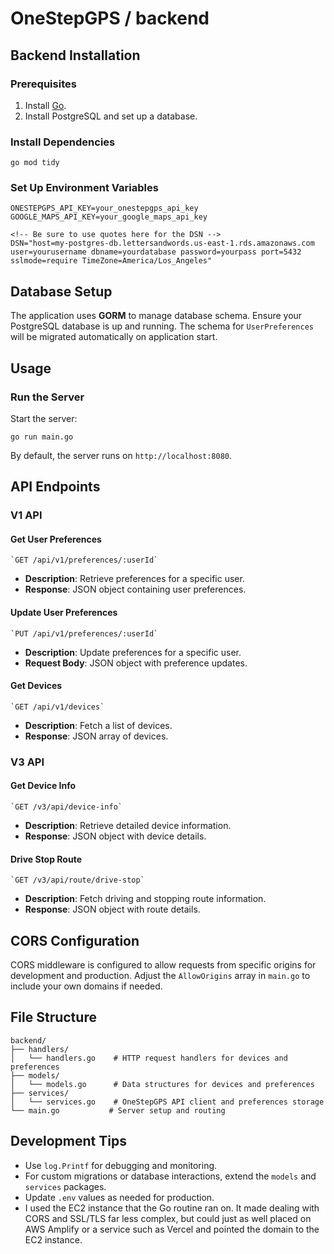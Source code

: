 # OneStepGPS / backend 
## Backend Installation

### Prerequisites
1.  Install  [Go](https://golang.org/dl/).
2.  Install PostgreSQL and set up a database.

### Install Dependencies
    go mod tidy
### Set Up Environment Variables
    ONESTEPGPS_API_KEY=your_onestepgps_api_key
    GOOGLE_MAPS_API_KEY=your_google_maps_api_key

    <!-- Be sure to use quotes here for the DSN -->
    DSN="host=my-postgres-db.lettersandwords.us-east-1.rds.amazonaws.com user=yourusername dbname=yourdatabase password=yourpass port=5432 sslmode=require TimeZone=America/Los_Angeles"
## Database Setup

The application uses  **GORM**  to manage database schema. Ensure your PostgreSQL database is up and running. The schema for  `UserPreferences`  will be migrated automatically on application start.
## Usage

### Run the Server

Start the server:

    go run main.go
    
By default, the server runs on  `http://localhost:8080`.

## API Endpoints

### **V1 API**

#### Get User Preferences

    `GET /api/v1/preferences/:userId`

-   **Description**: Retrieve preferences for a specific user.
-   **Response**: JSON object containing user preferences.

#### Update User Preferences

    `PUT /api/v1/preferences/:userId`

-   **Description**: Update preferences for a specific user.
-   **Request Body**: JSON object with preference updates.

#### Get Devices

    `GET /api/v1/devices`

-   **Description**: Fetch a list of devices.
-   **Response**: JSON array of devices.

### **V3 API**

#### Get Device Info

    `GET /v3/api/device-info`

-   **Description**: Retrieve detailed device information.
-   **Response**: JSON object with device details.

#### Drive Stop Route

    `GET /v3/api/route/drive-stop`

-   **Description**: Fetch driving and stopping route information.
-   **Response**: JSON object with route details.

## CORS Configuration

CORS middleware is configured to allow requests from specific origins for development and production. Adjust the  `AllowOrigins`  array in  `main.go`  to include your own domains if needed.

## File Structure
```
backend/
├── handlers/
│   └── handlers.go    # HTTP request handlers for devices and preferences
├── models/
│   └── models.go      # Data structures for devices and preferences
├── services/
│   └── services.go    # OneStepGPS API client and preferences storage
└── main.go           # Server setup and routing
```
## Development Tips

-   Use  `log.Printf`  for debugging and monitoring.
-   For custom migrations or database interactions, extend the  `models`  and  `services`  packages.
-   Update  `.env`  values as needed for production.
-   I used the EC2 instance that the Go routine ran on. It made dealing with CORS and SSL/TLS far less complex, but could just as well placed on AWS Amplify or a service such as Vercel and pointed the domain to the EC2 instance. 
